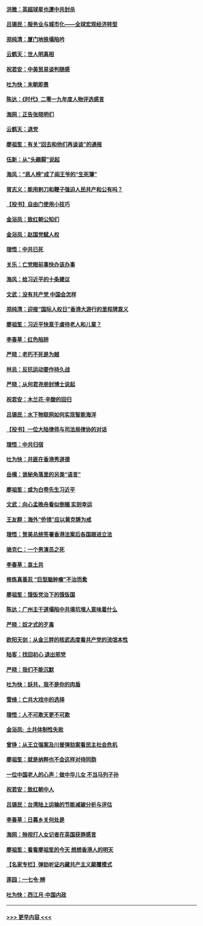 #### [洪微：英超球星也遭中共封杀](../pages/nsc993/n11727243.md?t=12180055) 
#### [吕锡民：服务业与城市化——全球宏观经济转型](../pages/nsc993/n11725845.md?t=12180055) 
#### [郑纯清：厦门地铁塌陷吟](../pages/nsc993/n11725813.md?t=12180055) 
#### [云鹤天：世人明真相](../pages/nsc993/n11725621.md?t=12180055) 
#### [祝君安：中美贸易谈判随感](../pages/nsc993/n11725609.md?t=12180055) 
#### [吐为快：末朝即景](../pages/nsc993/n11723365.md?t=12180055) 
#### [陈达：《时代》二零一九年度人物评选感言](../pages/nsc993/n11723337.md?t=12180055) 
#### [海网：正告张晓明们](../pages/nsc993/n11723228.md?t=12180055) 
#### [云鹤天：退党](../pages/nsc993/n11723056.md?t=12180055) 
#### [廖祖笙：有关“回去和他们再谈谈”的通报](../pages/nsc993/n11722442.md?t=12180055) 
#### [伍新：从“头踢脚”说起](../pages/nsc993/n11722429.md?t=12180055) 
#### [海风：“恶人榜”成了阎王爷的“生死簿”](../pages/nsc993/n11722272.md?t=12180055) 
#### [胥志义：能用剌刀和鞭子强迫人民共产和公有吗？](../pages/nsc993/n11720569.md?t=12180055) 
#### [【投书】自由门使用小技巧](../pages/nsc993/n11720180.md?t=12180055) 
#### [金浴凤：致红朝公知们](../pages/nsc993/n11720563.md?t=12180055) 
#### [金浴凤：赵国党赋人权](../pages/nsc993/n11720533.md?t=12180055) 
#### [理悟：中共已死](../pages/nsc993/n11720233.md?t=12180055) 
#### [关乐：亡党眼前事快办该办事](../pages/nsc993/n11719160.md?t=12180055) 
#### [海风：给习近平的十条建议](../pages/nsc993/n11717616.md?t=12180055) 
#### [文武：没有共产党 中国会怎样](../pages/nsc993/n11717584.md?t=12180055) 
#### [郑纯清：迎接“国际人权日”香港大游行的里程牌意义](../pages/nsc993/n11717417.md?t=12180055) 
#### [廖祖笙：习近平快意于虐待老人和儿童？](../pages/nsc993/n11715313.md?t=12180055) 
#### [李春草：红色陷阱](../pages/nsc993/n11715029.md?t=12180055) 
#### [严晓：老朽不死是为贼](../pages/nsc993/n11712910.md?t=12180055) 
#### [林忌：反抗运动要作持久战](../pages/nsc993/n11712623.md?t=12180055) 
#### [严晓：从何君尧册封博士说起](../pages/nsc993/n11712465.md?t=12180055) 
#### [祝君安：木兰花·辛酸的回归](../pages/nsc993/n11712381.md?t=12180055) 
#### [吕锡民：水下物联网如何实现智能海洋](../pages/nsc993/n11711158.md?t=12180055) 
#### [【投书】一位大陆律师与司法局律协的对话](../pages/nsc993/n11709675.md?t=12180055) 
#### [理悟：中共归宿](../pages/nsc993/n11710059.md?t=12180055) 
#### [吐为快：共匪在香港秀道德](../pages/nsc993/n11709979.md?t=12180055) 
#### [岳横：诡秘角落里的另类“语言”](../pages/nsc993/n11709792.md?t=12180055) 
#### [廖祖笙：或为白卷先生习近平](../pages/nsc993/n11708330.md?t=12180055) 
#### [文武：向心孟晚舟看似倒楣 实则幸运](../pages/nsc993/n11708236.md?t=12180055) 
#### [王友群：海外“侨领”应以黄克锵为戒](../pages/nsc993/n11706176.md?t=12180055) 
#### [理悟：贺美总统签署香港法案后各国跟进立法](../pages/nsc993/n11706853.md?t=12180055) 
#### [骆克仁：一个男演员之死](../pages/nsc993/n11706677.md?t=12180055) 
#### [李春草：哀土共](../pages/nsc993/n11706255.md?t=12180055) 
#### [修炼真善忍 “巨型脑肿瘤”不治而愈](../pages/nsc993/n11705340.md?t=12180055) 
#### [廖祖笙：饿饭党治下的饿饭国](../pages/nsc993/n11705085.md?t=12180055) 
#### [陈达：广州主干道塌陷中共填坑埋人意味着什么](../pages/nsc993/n11705046.md?t=12180055) 
#### [严晓：奴才式的歹毒](../pages/nsc993/n11704826.md?t=12180055) 
#### [欧阳天剑：从金三胖的核武态度看共产党的流氓本性](../pages/nsc993/n11702238.md?t=12180055) 
#### [陆客：找回初心 退出邪党](../pages/nsc993/n11702213.md?t=12180055) 
#### [严晓：我们不能沉默](../pages/nsc993/n11702110.md?t=12180055) 
#### [吐为快：妖共，我不是你的肉盾](../pages/nsc993/n11701366.md?t=12180055) 
#### [雪绮：亡共大戏中的选择](../pages/nsc993/n11699922.md?t=12180055) 
#### [理悟：人不可欺天更不可欺](../pages/nsc993/n11699657.md?t=12180055) 
#### [金浴凤:  土共体制性失败](../pages/nsc993/n11699361.md?t=12180055) 
#### [曾铮：从王立强案及川普弹劾案看民主社会危机](../pages/nsc993/n11699318.md?t=12180055) 
#### [廖祖笙：就是纳粹也不会这样对待同胞](../pages/nsc993/n11697658.md?t=12180055) 
#### [一位中国老人的心声：做中华儿女 不当马列子孙](../pages/nsc993/n11697525.md?t=12180055) 
#### [祝君安：致红朝中人](../pages/nsc993/n11697518.md?t=12180055) 
#### [吕锡民：台湾陆上运输的节能减碳分析与评估](../pages/nsc993/n11694983.md?t=12180055) 
#### [李春草：日暮乡关何处是](../pages/nsc993/n11694805.md?t=12180055) 
#### [海网：殃视打人女记者在英国获罪感言](../pages/nsc993/n11693832.md?t=12180055) 
#### [廖祖笙：看看廖祖笙的今天 想想香港人的明天](../pages/nsc993/n11693707.md?t=12180055) 
#### [【名家专栏】弹劾听证内藏共产主义颠覆模式](../pages/nsc993/n11693563.md?t=12180055) 
#### [莲园：一七令‧辨](../pages/nsc993/n11692558.md?t=12180055) 
#### [吐为快：西江月·中国内政](../pages/nsc993/n11692071.md?t=12180055) 

----
#### [ >>> 更早内容 <<< ](../indexes/nsc993-earlier.md)
